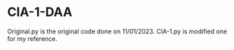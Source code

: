 # CIA-1-DAA

Original.py is the original code done on 11/01/2023.
CIA-1.py is modified one for my reference.
